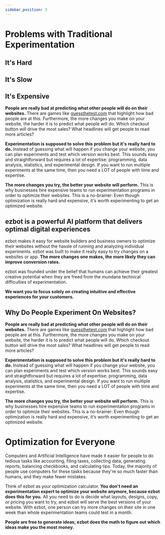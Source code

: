 ```yaml
---
sidebar_position: 3
---
```


# Problems with Traditional Experimentation

## It's Hard

## It's Slow

## It's Expensive

**People are really bad at predicting what other people will do on their websites.** There are games like [guessthetest.com](https://guessthetest.com/archived-tests/) that highlight how bad people are at this. Furthermore, the more changes you make on your website, the harder it is to predict what people will do. Which checkout button will drive the most sales? What headlines will get people to read more articles?

**Experimentation is supposed to solve this problem but it's really hard to do.** Instead of guessing what will happen if you change your website, you can plan experiments and test which version works best. This sounds easy and straightforward but requires a lot of expertise: programming, data analysis, statistics, and experimental design.
If you want to run multiple experiments at the same time, then you need a LOT of people with time and expertise.

**The more changes you try, the better your website will perform.** This is why businesses hire expensive teams to run experimentation programs in order to optimize their websites. This is a no-brainer: Even though optimization is really hard and expensive, it's worth experimenting to get an optimized website.

## ezbot is a powerful AI platform that delivers optimal digital experiences

ezbot makes it easy for website builders and business owners to optimize their websites without the hassle of running and analyzing individual experiments. ezbot was built to make it really easy to try changes on a websites or app. **The more changes one makes, the more likely they can improve conversion rates.**

ezbot was founded under the belief that humans can achieve their greatest creative potential when they are freed from the mundane technical difficulties of experimentation.

**We want you to focus solely on creating intuitive and effective experiences for your customers.**

## Why Do People Experiment On Websites?

**People are really bad at predicting what other people will do on their websites.** There are games like [guessthetest.com](https://guessthetest.com/archived-tests/) that highlight how bad people are at this. Furthermore, the more changes you make on your website, the harder it is to predict what people will do. Which checkout button will drive the most sales? What headlines will get people to read more articles?

**Experimentation is supposed to solve this problem but it's really hard to do.** Instead of guessing what will happen if you change your website, you can plan experiments and test which version works best. This sounds easy and straightforward but requires a lot of expertise: programming, data analysis, statistics, and experimental design.
If you want to run multiple experiments at the same time, then you need a LOT of people with time and expertise.

**The more changes you try, the better your website will perform.** This is why businesses hire expensive teams to run experimentation programs in order to optimize their websites. This is a no-brainer: Even though optimization is really hard and expensive, it's worth experimenting to get an optimized website.

# Optimization for Everyone

Computers and Artificial Intelligence have made it easier for people to do tedious tasks like accounting, filing taxes, collecting data, generating reports, balancing checkbooks, and calculating tips. Today, the majority of people use computers for these tasks because they're so much faster than humans, and they make fewer mistakes.

Think of ezbot as your optimization calculator. **You don't need an experimentation expert to optimize your website anymore, because ezbot does this for you.** All you need to do is decide what layouts, designs, copy, or pricing you want to try, and ezbot will serve the best versions of your website. With ezbot, one person can try more changes on their site in one week than whole experimentation teams could test in a month.

**People are free to generate ideas; ezbot does the math to figure out which ideas make you the most money.**
